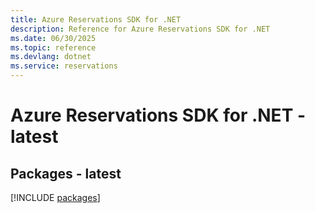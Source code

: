 ```yaml
---
title: Azure Reservations SDK for .NET
description: Reference for Azure Reservations SDK for .NET
ms.date: 06/30/2025
ms.topic: reference
ms.devlang: dotnet
ms.service: reservations
---
```

# Azure Reservations SDK for .NET - latest
## Packages - latest
[!INCLUDE [packages](reservations-index.md)]